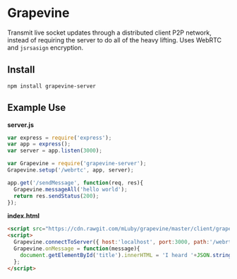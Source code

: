 # Grapevine
Transmit live socket updates through a distributed client P2P network, instead of requiring the server to do all of the heavy lifting. Uses WebRTC and `jsrsasign` encryption.

## Install
`npm install grapevine-server`

## Example Use
**server.js**
```javascript
var express = require('express');
var app = express();
var server = app.listen(3000);

var Grapevine = require('grapevine-server');
Grapevine.setup('/webrtc', app, server);

app.get('/sendMessage', function(req, res){
  Grapevine.messageAll('hello world');
  return res.sendStatus(200);
});
```
**index.html**
```html
<script src="https://cdn.rawgit.com/mLuby/grapevine/master/client/grapevine-client.js"></script>
<script>
  Grapevine.connectToServer({ host:'localhost', port:3000, path:'/webrtc' });
  Grapevine.onMessage = function(message){
    document.getElementById('title').innerHTML = 'I heard '+JSON.stringify(message)+' through the Grapevine';
  };
</script>
```
